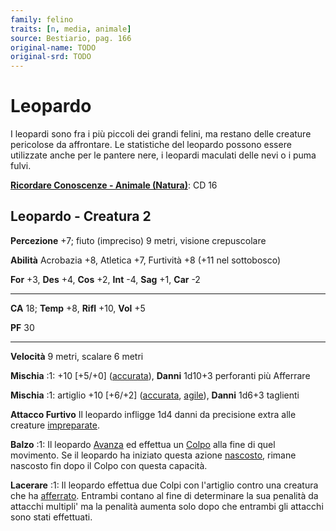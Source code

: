 ```yaml
---
family: felino
traits: [n, media, animale]
source: Bestiario, pag. 166
original-name: TODO
original-srd: TODO
---
```


# Leopardo

I leopardi sono fra i più piccoli dei grandi felini, ma restano delle creature
pericolose da affrontare. Le statistiche del leopardo possono essere utilizzate
anche per le pantere nere, i leopardi maculati delle nevi o i puma fulvi.

**[Ricordare Conoscenze - Animale (Natura)](/azioni/abilita/ricordare-conoscenze)**:
CD 16

## Leopardo - Creatura 2

**Percezione** +7; fiuto (impreciso) 9 metri, visione crepuscolare

**Abilità** Acrobazia +8, Atletica +7, Furtività +8 (+11 nel sottobosco)

**For** +3, **Des** +4, **Cos** +2, **Int** -4, **Sag** +1, **Car** -2

---

**CA** 18; **Temp** +8, **Rifl** +10, **Vol** +5

**PF** 30

---

**Velocità** 9 metri, scalare 6 metri

**Mischia** :1: +10 \[+5/+0] ([accurata](/tratti/accurata)), **Danni** 1d10+3
perforanti più Afferrare

**Mischia** :1: artiglio +10 \[+6/+2] ([accurata](/tratti/accurata),
[agile](/tratti/agile)), **Danni** 1d6+3 taglienti

**Attacco Furtivo** Il leopardo infligge 1d4 danni da precisione extra alle
creature [impreparate](/condizioni/impreparato).

**Balzo** :1: Il leopardo [Avanza](/azioni/) ed effettua un
[Colpo](/azioni/base/colpire) alla fine di quel movimento. Se il leopardo ha
iniziato questa azione [nascosto](/condizioni/nascosto), rimane nascosto fin
dopo il Colpo con questa capacità.

**Lacerare** :1: Il leopardo effettua due Colpi con l'artiglio contro una
creatura che ha [afferrato](/condizioni/afferrato). Entrambi contano al fine di
determinare la sua penalità da attacchi multipli' ma la penalità aumenta solo
dopo che entrambi gli attacchi sono stati effettuati.
